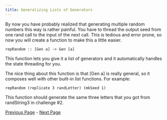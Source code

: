 ```yaml
---
title: Generalizing Lists of Generators
---
```


By now you have probably realized that generating multiple random numbers this
way is rather painful.  You have to thread the output seed from one rand call
to the input of the next call.  This is tedious and error prone, so now you
will create a function to make this a little easier.

    repRandom :: [Gen a] -> Gen [a]

This function lets you give it a list of generators and it automatically
handles the state threading for you.

The nice thing about this function is that [Gen a] is really general, so it
composes well with other built-in list functions.  For example:

    repRandom (replicate 3 randLetter) (mkSeed 1)

This function should generate the same three letters that you got from
randString3 in challenge #2.

[Previous Page](ex1-4.html) - [Next Page](ex1-6.html)
